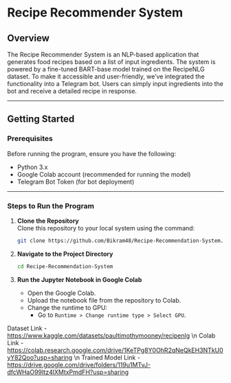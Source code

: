 # Recipe Recommender System

## Overview

The Recipe Recommender System is an NLP-based application that generates food recipes based on a list of input ingredients. The system is powered by a fine-tuned BART-base model trained on the RecipeNLG dataset. To make it accessible and user-friendly, we’ve integrated the functionality into a Telegram bot. Users can simply input ingredients into the bot and receive a detailed recipe in response.

---

## Getting Started

### Prerequisites

Before running the program, ensure you have the following:

- Python 3.x
- Google Colab account (recommended for running the model)
- Telegram Bot Token (for bot deployment)

---

### Steps to Run the Program

1. **Clone the Repository**  
   Clone this repository to your local system using the command:

   ```bash
   git clone https://github.com/Bikram48/Recipe-Recommendation-System.git

   ```

2. **Navigate to the Project Directory**
   ```bash
   cd Recipe-Recommendation-System
   ```
3. **Run the Jupyter Notebook in Google Colab**
   - Open the Google Colab.
   - Upload the notebook file from the repository to Colab.
   - Change the runtime to GPU:
     - Go to `Runtime > Change runtime type > Select GPU`.

Dataset Link - https://www.kaggle.com/datasets/paultimothymooney/recipenlg \n
Colab Link - https://colab.research.google.com/drive/1KeTPg8Y0OhR2qNeQkEH3NTkU0yY82Qoo?usp=sharing \n
Trained Model Link - https://drive.google.com/drive/folders/119u1MTvJ-dfcWHaO99Itz4lXMtxPmdFH?usp=sharing
